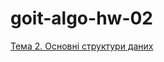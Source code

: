 # goit-algo-hw-02

[Тема 2. Основні структури даних](https://textbook.edu.goit.global/lms-neoversity-homework/uk/docs/basic-algorithms-and-data-tructures/hw-02/#%D0%BE%D1%81%D0%BD%D0%BE%D0%B2%D0%BD%D1%96-%D1%81%D1%82%D1%80%D1%83%D0%BA%D1%82%D1%83%D1%80%D0%B8-%D0%B4%D0%B0%D0%BD%D0%B8%D1%85)

